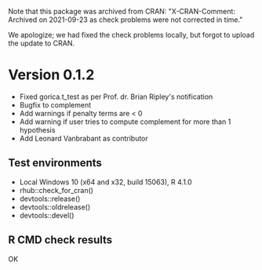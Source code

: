 Note that this package was archived from CRAN:
  "X-CRAN-Comment: Archived on 2021-09-23 as check problems were not
    corrected in time."

We apologize; we had fixed the check problems locally, but forgot to upload the
update to CRAN.

# Version 0.1.2

* Fixed gorica.t_test as per Prof. dr. Brian Ripley's notification
* Bugfix to complement
* Add warnings if penalty terms are < 0
* Add warning if user tries to compute complement for more than 1 hypothesis
* Add Leonard Vanbrabant as contributor

## Test environments

* Local Windows 10 (x64 and x32, build 15063), R 4.1.0
* rhub::check_for_cran()
* devtools::release()
* devtools::oldrelease()
* devtools::devel()

## R CMD check results

OK
